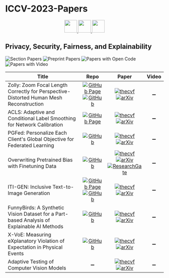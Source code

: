 # ICCV-2023-Papers

<div align="center">
    <a href="https://github.com/DmitryRyumin/ICCV-2023-Papers/blob/main/sections/vision-graphics-and-robotics.md">
        <img src="https://cdn.jsdelivr.net/gh/DmitryRyumin/NewEraAI-Papers@main/images/left.svg" width="40" />
    </a>
    <a href="https://github.com/DmitryRyumin/ICCV-2023-Papers/">
        <img src="https://cdn.jsdelivr.net/gh/DmitryRyumin/NewEraAI-Papers@main/images/home.svg" width="40" />
    </a>
    <a href="https://github.com/DmitryRyumin/ICCV-2023-Papers/blob/main/sections/fairness-privacy-ethics-social-good-transparency-accountability-in-vision.md">
        <img src="https://cdn.jsdelivr.net/gh/DmitryRyumin/NewEraAI-Papers@main/images/right.svg" width="40" />
    </a>
</div>

## Privacy, Security, Fairness, and Explainability

![Section Papers](https://img.shields.io/badge/Section%20Papers-8-42BA16) ![Preprint Papers](https://img.shields.io/badge/Preprint%20Papers-8-b31b1b) ![Papers with Open Code](https://img.shields.io/badge/Papers%20with%20Open%20Code-6-1D7FBF) ![Papers with Video](https://img.shields.io/badge/Papers%20with%20Video-0-FF0000)

| **Title** | **Repo** | **Paper** | **Video** |
|-----------|:--------:|:---------:|:---------:|
| Zolly: Zoom Focal Length Correctly for Perspective-Distorted Human Mesh Reconstruction | [![GitHub Page](https://img.shields.io/badge/GitHub-Page-159957.svg)](https://wenjiawang0312.github.io/projects/zolly/) <br /> [![GitHub](https://img.shields.io/github/stars/WenjiaWang0312/Zolly)](https://github.com/WenjiaWang0312/Zolly) | [![thecvf](https://img.shields.io/badge/pdf-thecvf-7395C5.svg)](https://openaccess.thecvf.com/content/ICCV2023/papers/Wang_Zolly_Zoom_Focal_Length_Correctly_for_Perspective-Distorted_Human_Mesh_Reconstruction_ICCV_2023_paper.pdf) <br /> [![arXiv](https://img.shields.io/badge/arXiv-2303.13796-b31b1b.svg)](https://arxiv.org/abs/2303.13796) | :heavy_minus_sign: |
| ACLS: Adaptive and Conditional Label Smoothing for Network Calibration | [![GitHub Page](https://img.shields.io/badge/GitHub-Page-159957.svg)](https://cvlab.yonsei.ac.kr/projects/ACLS/) | [![thecvf](https://img.shields.io/badge/pdf-thecvf-7395C5.svg)](https://openaccess.thecvf.com/content/ICCV2023/papers/Park_ACLS_Adaptive_and_Conditional_Label_Smoothing_for_Network_Calibration_ICCV_2023_paper.pdf) <br /> [![arXiv](https://img.shields.io/badge/arXiv-2308.11911-b31b1b.svg)](https://arxiv.org/abs/2308.11911) | :heavy_minus_sign: |
| PGFed: Personalize Each Client's Global Objective for Federated Learning | [![GitHub](https://img.shields.io/github/stars/ljaiverson/pgfed)](https://github.com/ljaiverson/pgfed) | [![thecvf](https://img.shields.io/badge/pdf-thecvf-7395C5.svg)](https://openaccess.thecvf.com/content/ICCV2023/papers/Luo_PGFed_Personalize_Each_Clients_Global_Objective_for_Federated_Learning_ICCV_2023_paper.pdf) <br /> [![arXiv](https://img.shields.io/badge/arXiv-2212.01448-b31b1b.svg)](https://arxiv.org/abs/2212.01448) | :heavy_minus_sign: |
| Overwriting Pretrained Bias with Finetuning Data | [![GitHub](https://img.shields.io/github/stars/princetonvisualai/overcoming-pretraining-bias)](https://github.com/princetonvisualai/overcoming-pretraining-bias) | [![thecvf](https://img.shields.io/badge/pdf-thecvf-7395C5.svg)](https://openaccess.thecvf.com/content/ICCV2023/papers/Wang_Overwriting_Pretrained_Bias_with_Finetuning_Data_ICCV_2023_paper.pdf) <br /> [![arXiv](https://img.shields.io/badge/arXiv-2303.06167-b31b1b.svg)](https://arxiv.org/abs/2303.06167) <br /> [![ResearchGate](https://img.shields.io/badge/Research-Gate-D7E7F5.svg)](https://www.researchgate.net/publication/369199104_Overcoming_Bias_in_Pretrained_Models_by_Manipulating_the_Finetuning_Dataset) | :heavy_minus_sign: |
| ITI-GEN: Inclusive Text-to-Image Generation | [![GitHub Page](https://img.shields.io/badge/GitHub-Page-159957.svg)](https://czhang0528.github.io/iti-gen) <br /> [![GitHub](https://img.shields.io/github/stars/humansensinglab/ITI-GEN)](https://github.com/humansensinglab/ITI-GEN) | [![thecvf](https://img.shields.io/badge/pdf-thecvf-7395C5.svg)](https://openaccess.thecvf.com/content/ICCV2023/papers/Zhang_ITI-GEN_Inclusive_Text-to-Image_Generation_ICCV_2023_paper.pdf) <br /> [![arXiv](https://img.shields.io/badge/arXiv-2309.05569-b31b1b.svg)](https://arxiv.org/abs/2309.05569) | :heavy_minus_sign: |
| FunnyBirds: A Synthetic Vision Dataset for a Part-based Analysis of Explainable AI Methods | [![GitHub](https://img.shields.io/github/stars/visinf/funnybirds)](https://github.com/visinf/funnybirds) | [![thecvf](https://img.shields.io/badge/pdf-thecvf-7395C5.svg)](https://openaccess.thecvf.com/content/ICCV2023/papers/Hesse_FunnyBirds_A_Synthetic_Vision_Dataset_for_a_Part-Based_Analysis_of_ICCV_2023_paper.pdf) <br /> [![arXiv](https://img.shields.io/badge/arXiv-2308.06248-b31b1b.svg)](https://arxiv.org/abs/2308.06248) | :heavy_minus_sign: |
| X-VoE: Measuring eXplanatory Violation of Expectation in Physical Events | [![GitHub](https://img.shields.io/github/stars/daibopku/X-VoE)](https://github.com/daibopku/X-VoE) | [![thecvf](https://img.shields.io/badge/pdf-thecvf-7395C5.svg)](https://openaccess.thecvf.com/content/ICCV2023/papers/Dai_X-VoE_Measuring_eXplanatory_Violation_of_Expectation_in_Physical_Events_ICCV_2023_paper.pdf) <br /> [![arXiv](https://img.shields.io/badge/arXiv-2308.10441-b31b1b.svg)](https://arxiv.org/abs/2308.10441) | :heavy_minus_sign: |
| Adaptive Testing of Computer Vision Models | :heavy_minus_sign: | [![thecvf](https://img.shields.io/badge/pdf-thecvf-7395C5.svg)](https://openaccess.thecvf.com/content/ICCV2023/papers/Gao_Adaptive_Testing_of_Computer_Vision_Models_ICCV_2023_paper.pdf) <br /> [![arXiv](https://img.shields.io/badge/arXiv-2212.02774-b31b1b.svg)](https://arxiv.org/abs/2212.02774) | :heavy_minus_sign: |
